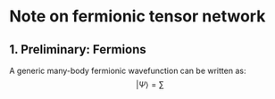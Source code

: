# Note on fermionic tensor network

## 1. Preliminary: Fermions

A generic many-body fermionic wavefunction can be written as:
$$
\begin{equation}
\vert\Psi\rangle
=\sum
\end{equation}
$$